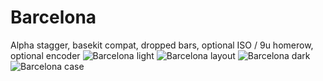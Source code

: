 # Barcelona
Alpha stagger, basekit compat, dropped bars, optional ISO / 9u homerow, optional encoder
![Barcelona light](https://github.com/user-attachments/assets/ab3cc896-38df-4c15-91bc-8f6af08f43ec)
![Barcelona layout](https://github.com/user-attachments/assets/bf94c24a-78d5-42c5-a719-787ba30077a6)
![Barcelona dark](https://github.com/user-attachments/assets/bfba1936-cfb6-499f-a28d-8c16d74a69d9)
![Barcelona case](https://github.com/user-attachments/assets/684bd94a-ab98-47f5-b0d3-6b851bd622eb)
